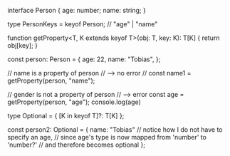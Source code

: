 interface Person {
  age: number;
  name: string;
}

type PersonKeys = keyof Person; // "age" | "name"

function getProperty<T, K extends keyof T>(obj: T, key: K): T[K] {
  return obj[key];
}

const person: Person = {
  age: 22,
  name: "Tobias",
};

// name is a property of person
// --> no error
// const name1 = getProperty(person, "name");

// gender is not a property of person
// --> error
const age = getProperty(person, "age");
console.log(age)

type Optional<T> = {
  [K in keyof T]?: T[K]
};

const person2: Optional<Person> = {
  name: "Tobias"
  // notice how I do not have to specify an age,
  // since age's type is now mapped from 'number' to 'number?'
  // and therefore becomes optional
};

